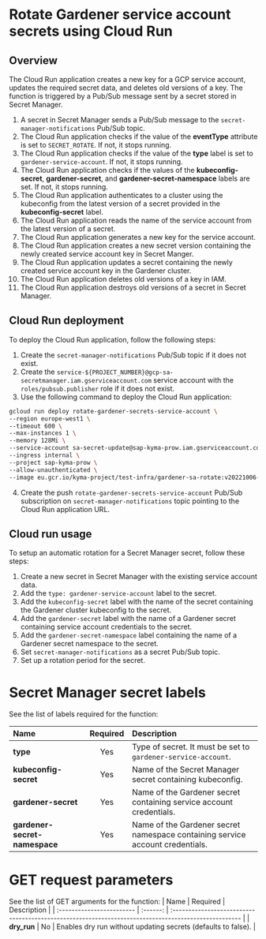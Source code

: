 # Rotate Gardener service account secrets using Cloud Run

## Overview

The Cloud Run application creates a new key for a GCP service account, updates the required secret data, and deletes old versions of a key. The function is triggered by a Pub/Sub message sent by a secret stored in Secret Manager.

1. A secret in Secret Manager sends a Pub/Sub message to the `secret-manager-notifications` Pub/Sub topic.
2. The Cloud Run application checks if the value of the **eventType** attribute is set to `SECRET_ROTATE`. If not, it stops running.
3. The Cloud Run application checks if the value of the **type** label is set to `gardener-service-account`. If not, it stops running.
4. The Cloud Run application checks if the values of the **kubeconfig-secret**, **gardener-secret**, and **gardener-secret-namespace** labels are set. If not, it stops running.
5. The Cloud Run application authenticates to a cluster using the kubeconfig from the latest version of a secret provided in the **kubeconfig-secret** label.
6. The Cloud Run application reads the name of the service account from the latest version of a secret.
7. The Cloud Run application generates a new key for the service account.
8. The Cloud Run application creates a new secret version containing the newly created service account key in Secret Manger.
9. The Cloud Run application updates a secret containing the newly created service account key in the Gardener cluster.
10. The Cloud Run application deletes old versions of a key in IAM.
11. The Cloud Run application destroys old versions of a secret in Secret Manager.

## Cloud Run deployment

To deploy the Cloud Run application, follow the following steps:

1. Create the `secret-manager-notifications` Pub/Sub topic if it does not exist.
2. Create the `service-${PROJECT_NUMBER}@gcp-sa-secretmanager.iam.gserviceaccount.com` service account with the `roles/pubsub.publisher` role if it does not exist.
3. Use the following command to deploy the Cloud Run application:
```bash
gcloud run deploy rotate-gardener-secrets-service-account \
--region europe-west1 \
--timeout 600 \
--max-instances 1 \
--memory 128Mi \
--service-account sa-secret-update@sap-kyma-prow.iam.gserviceaccount.com \
--ingress internal \
--project sap-kyma-prow \
--allow-unauthenticated \
--image eu.gcr.io/kyma-project/test-infra/gardener-sa-rotate:v20221006-6fd98cfd
```
4. Create the push `rotate-gardener-secrets-service-account` Pub/Sub subscription on `secret-manager-notifications` topic pointing to the Cloud Run application URL.


## Cloud run usage

To setup an automatic rotation for a Secret Manager secret, follow these steps:
1. Create a new secret in Secret Manager with the existing service account data.
2. Add the `type: gardener-service-account` label to the secret.
3. Add the `kubeconfig-secret` label with the name of the secret containing the Gardener cluster kubeconfig to the secret.
4. Add the `gardener-secret` label with the name of a Gardener secret containing service account credentials to the secret.
5. Add the `gardener-secret-namespace` label containing the name of a Gardener secret namespace to the secret.
6. Set `secret-manager-notifications` as a secret Pub/Sub topic.
7. Set up a rotation period for the secret.


# Secret Manager secret labels

See the list of labels required for the function:

| Name                      | Required | Description                                                                                          |
| :------------------------ | :------: | :--------------------------------------------------------------------------------------------------- |
| **type** | Yes | Type of secret. It must be set to `gardener-service-account`. |
| **kubeconfig-secret** | Yes | Name of the Secret Manager secret containing kubeconfig. |
| **gardener-secret** | Yes | Name of the Gardener secret containing service account credentials. |
| **gardener-secret-namespace** | Yes | Name of the Gardener secret namespace containing service account credentials. |


# GET request parameters

See the list of GET arguments for the function:
| Name                      | Required | Description                                                                                          |
| :------------------------ | :------: | :--------------------------------------------------------------------------------------------------- |
| **dry_run** | No | Enables dry run without updating secrets (defaults to false). |

